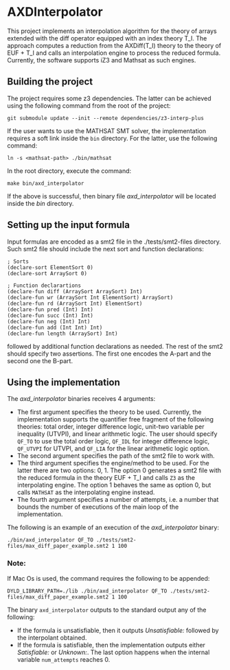 # AXDInterpolator

This project implements an interpolation algorithm
for the theory of arrays extended with the diff 
operator equipped with an index theory T_I. 
The approach computes a reduction from the AXDiff(T_I)
theory to the theory of EUF + T_I and 
calls an interpolation engine to process the 
reduced formula. Currently, the software supports 
iZ3 and Mathsat as such engines.

## Building the project

The project requires some z3 dependencies. The
latter can be achieved using the following command from
the root of the project:

```
git submodule update --init --remote dependencies/z3-interp-plus
```

If the user wants to use the MATHSAT SMT solver, the 
implementation requires a soft link inside the ``bin``
directory. For the latter, use the following command:

```
ln -s <mathsat-path> ./bin/mathsat
```

In the root directory, execute the command:

```
make bin/axd_interpolator
```

If the above is successful, then binary file _axd_interpolator_
will be located inside the _bin_ directory.

## Setting up the input formula

Input formulas are encoded as a smt2 file 
in the ./tests/smt2-files directory. Such smt2 
file should include the next sort and function 
declarations:

```
; Sorts
(declare-sort ElementSort 0)
(declare-sort ArraySort 0)

; Function declarartions
(declare-fun diff (ArraySort ArraySort) Int)
(declare-fun wr (ArraySort Int ElementSort) ArraySort)
(declare-fun rd (ArraySort Int) ElementSort)
(declare-fun pred (Int) Int)
(declare-fun succ (Int) Int)
(declare-fun neg (Int) Int)
(declare-fun add (Int Int) Int)
(declare-fun length (ArraySort) Int)
```

followed by additional function declarations as needed. 
The rest of the smt2 should specify two assertions. 
The first one encodes the A-part and the second one the B-part. 

## Using the implementation

The _axd_interpolator_ binaries receives 4 arguments:

* The first argument specifies the theory to be used. Currently, the implementation supports the quantifier free fragment of the following theories: total order, integer difference logic, unit-two variable per inequality (UTVPI), and linear arithmetic logic. The user should specify ``QF_TO`` to use the total order logic, ``QF_IDL`` for integer difference logic, ``QF_UTVPI`` for UTVPI, and ``QF_LIA`` for the linear arithmetic logic option.
* The second argument specifies the path of the smt2 file to work with.
* The third argument specifies the engine/method to be used. For the latter there are two options: 0, 1. The option 0 generates a smt2 file with the reduced formula in the theory EUF + T_I and calls ``Z3`` as the interpolating engine. The option 1 behaves the same as option 0, but calls ``MATHSAT`` as the interpolating engine instead.
* The fourth argument specifies a number of attempts, i.e. a number that bounds the number of executions of the main loop of the implementation.

The following is an example of an execution of the _axd_interpolator_ binary:

```
./bin/axd_interpolator QF_TO ./tests/smt2-files/max_diff_paper_example.smt2 1 100
```

### Note:

If Mac Os is used, the command requires the following to be
appended:

```
DYLD_LIBRARY_PATH=./lib ./bin/axd_interpolator QF_TO ./tests/smt2-files/max_diff_paper_example.smt2 1 100
```


The binary ``axd_interpolator`` outputs to the standard output any of the following:

* If the formula is unsatisfiable, then it outputs *Unsatisfiable:* followed by the interpolant obtained.
* If the formula is satisfiable, then the implementation outputs either *Satisfiable:* or *Unknown:*. The last option happens when the internal variable ``num_attempts`` reaches 0.
